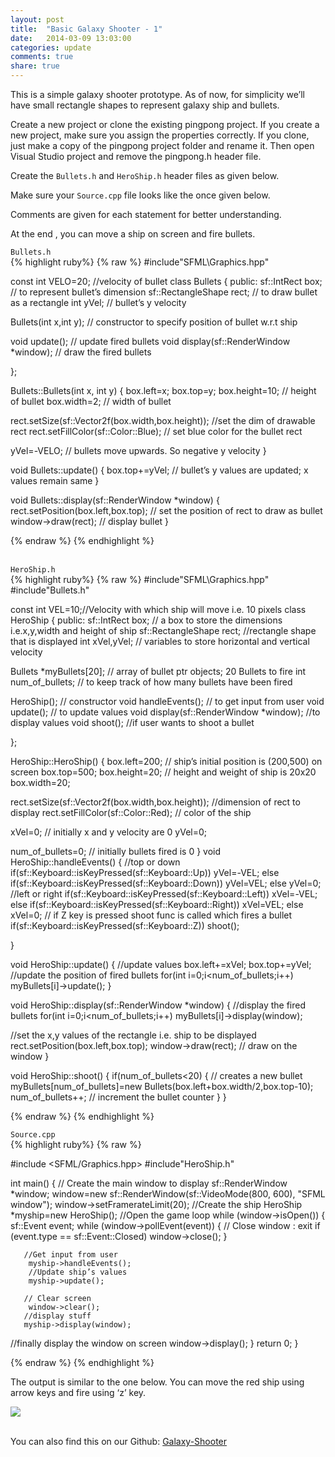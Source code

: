 ```yaml
---
layout: post
title:  "Basic Galaxy Shooter - 1"
date:   2014-03-09 13:03:00
categories: update
comments: true
share: true
---
```

This is a simple galaxy shooter prototype. As of now, for simplicity we’ll have small rectangle shapes to represent  galaxy ship and bullets.

Create a new project or clone the existing pingpong project. If you create a new project, make sure you assign the properties correctly. If you clone, just make a copy of the pingpong project folder and rename it. Then open Visual Studio project and remove the pingpong.h header file.

Create the `Bullets.h` and `HeroShip.h` header files as given below. 

Make sure your `Source.cpp` file looks like the once given below.

Comments are given for each statement for  better understanding.

At the end , you can move a ship on  screen and fire bullets.


`Bullets.h`<br>
{% highlight ruby%}
{% raw %}
#include"SFML\Graphics.hpp"

const int VELO=20; //velocity of bullet
class Bullets
{
public:
  sf::IntRect box; // to represent bullet’s dimension
  sf::RectangleShape rect; // to draw bullet as a rectangle
  int yVel; // bullet’s y velocity

  Bullets(int x,int y); // constructor to specify position of bullet w.r.t ship
	
  void update();  // update fired bullets
  void display(sf::RenderWindow *window); // draw the fired bullets

};

Bullets::Bullets(int x, int y)
{
  box.left=x;
  box.top=y;
  box.height=10; // height of bullet
  box.width=2; // width of bullet
	
  rect.setSize(sf::Vector2f(box.width,box.height)); //set the dim of drawable rect
  rect.setFillColor(sf::Color::Blue); // set blue color for the bullet rect
	
  yVel=-VELO; // bullets move upwards. So negative y velocity
}

void Bullets::update()
{
  box.top+=yVel; // bullet’s y values are updated; x values remain same
}

void Bullets::display(sf::RenderWindow *window)
{
  rect.setPosition(box.left,box.top); // set the position of rect to draw as bullet
  window->draw(rect); // display bullet
}

{% endraw %}
{% endhighlight %}<br><br>


`HeroShip.h`<br>
{% highlight ruby%}
{% raw %}
#include"SFML\Graphics.hpp"
#include"Bullets.h"

const int VEL=10;//Velocity with which ship will move i.e. 10 pixels
class HeroShip
{
public:
  sf::IntRect box; // a box to store the dimensions i.e.x,y,width and height of ship
  sf::RectangleShape rect; //rectangle shape that is displayed
  int xVel,yVel; // variables to store horizontal and vertical velocity
	
  Bullets *myBullets[20]; // array of bullet ptr objects; 20 Bullets to fire 
  int num_of_bullets;  // to keep track of how many bullets have been fired

  HeroShip(); // constructor
  void handleEvents();  // to get input from user
  void update();  // to update values
  void display(sf::RenderWindow *window);  //to display values
  void shoot();  //if user wants to shoot a bullet

};

HeroShip::HeroShip()
{
  box.left=200; // ship’s initial position is (200,500) on screen
  box.top=500;
  box.height=20; // height and weight of ship is 20x20
  box.width=20;
	
  rect.setSize(sf::Vector2f(box.width,box.height)); //dimension of rect to display
  rect.setFillColor(sf::Color::Red);  // color of the ship
	
  xVel=0; // initially x and y velocity are 0
  yVel=0;

  num_of_bullets=0; // initially bullets fired is 0
}
void HeroShip::handleEvents()
{
  //top or down
  if(sf::Keyboard::isKeyPressed(sf::Keyboard::Up))
    yVel=-VEL;
  else if(sf::Keyboard::isKeyPressed(sf::Keyboard::Down))
    yVel=VEL;
  else
    yVel=0;
  //left or right
  if(sf::Keyboard::isKeyPressed(sf::Keyboard::Left))
    xVel=-VEL;
  else if(sf::Keyboard::isKeyPressed(sf::Keyboard::Right))
    xVel=VEL;
  else
    xVel=0;
  // if Z key is pressed shoot func is called which fires a bullet
  if(sf::Keyboard::isKeyPressed(sf::Keyboard::Z))
    shoot();
	
}

void HeroShip::update()
{
  //update values
  box.left+=xVel;
  box.top+=yVel;
  //update the position of fired bullets
  for(int i=0;i<num_of_bullets;i++)
    myBullets[i]->update();
}

void HeroShip::display(sf::RenderWindow *window)
{
  //display the fired bullets
  for(int i=0;i<num_of_bullets;i++)
	  myBullets[i]->display(window);
	
  //set the x,y values of the rectangle i.e. ship to be displayed
  rect.setPosition(box.left,box.top);
  window->draw(rect); // draw on the window
}

void HeroShip::shoot()
{
  if(num_of_bullets<20)
  {
    // creates a new bullet
    myBullets[num_of_bullets]=new Bullets(box.left+box.width/2,box.top-10);
    num_of_bullets++; // increment the bullet counter
  }
}

{% endraw %}
{% endhighlight %}<br>

`Source.cpp`<br>
{% highlight ruby%}
{% raw %}

#include <SFML/Graphics.hpp>
#include"HeroShip.h"

int main()
{
    // Create the main window to display 
    sf::RenderWindow *window;
    window=new sf::RenderWindow(sf::VideoMode(800, 600), "SFML window");
    window->setFramerateLimit(20);
    //Create the ship
    HeroShip *myship=new HeroShip();
    //Open the game loop
    while (window->isOpen())
    {
        sf::Event event;
        while (window->pollEvent(event))
        {
            // Close window : exit
            if (event.type == sf::Event::Closed)
                window->close();
        }
 	
       //Get input from user
        myship->handleEvents();
        //Update ship’s values
        myship->update();
	 
       // Clear screen
        window->clear();
       //display stuff
       myship->display(window);
//finally display the window on screen
       window->display();
    }
    return 0;
}

{% endraw %}
{% endhighlight %}<br>

The output is similar to the one below. You can move the red ship using arrow keys and fire using ‘z’ key.

<img src="http://gdc-ceg.github.io/images/Galaxy-1.png"><br><br>

You can also find this on our Github: [Galaxy-Shooter]


[Galaxy-Shooter]: https://github.com/GDC-CEG/Galaxy-Shooter
